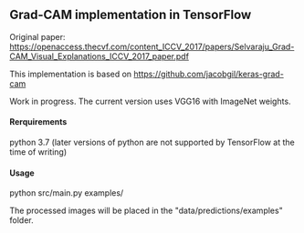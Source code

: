 ## Grad-CAM implementation in TensorFlow ##

Original paper: https://openaccess.thecvf.com/content_ICCV_2017/papers/Selvaraju_Grad-CAM_Visual_Explanations_ICCV_2017_paper.pdf

This implementation is based on https://github.com/jacobgil/keras-grad-cam

Work in progress. The current version uses VGG16 with ImageNet weights.

#### Rerquirements ####

python 3.7 (later versions of python are not supported by TensorFlow at the time of writing)

#### Usage ####

python src/main.py examples/

The processed images will be placed in the "data/predictions/examples" folder.

